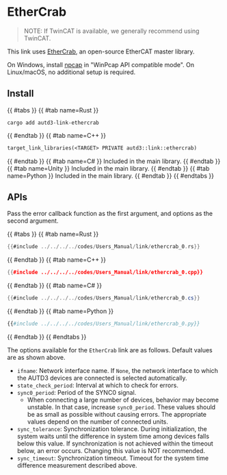 # EtherCrab

> NOTE: If TwinCAT is available, we generally recommend using TwinCAT.

This link uses [EtherCrab](https://github.com/ethercrab-rs/ethercrab), an open-source EtherCAT master library.

On Windows, install [npcap](https://nmap.org/npcap/) in "WinPcap API compatible mode".
On Linux/macOS, no additional setup is required.

## Install

{{ #tabs }}
{{ #tab name=Rust }}
```shell
cargo add autd3-link-ethercrab
```
{{ #endtab }}
{{ #tab name=C++ }}
```cpp,name=CMakeLists.txt
target_link_libraries(<TARGET> PRIVATE autd3::link::ethercrab)
```
{{ #endtab }}
{{ #tab name=C# }}
Included in the main library.
{{ #endtab }}
{{ #tab name=Unity }}
Included in the main library.
{{ #endtab }}
{{ #tab name=Python }}
Included in the main library.
{{ #endtab }}
{{ #endtabs }}

## APIs

Pass the error callback function as the first argument, and options as the second argument.

{{ #tabs }}
{{ #tab name=Rust }}
```rust
{{#include ../../../../codes/Users_Manual/link/ethercrab_0.rs}}
```
{{ #endtab }}
{{ #tab name=C++ }}
```cpp
{{#include ../../../../codes/Users_Manual/link/ethercrab_0.cpp}}
```
{{ #endtab }}
{{ #tab name=C# }}
```cs
{{#include ../../../../codes/Users_Manual/link/ethercrab_0.cs}}
```
{{ #endtab }}
{{ #tab name=Python }}
```python
{{#include ../../../../codes/Users_Manual/link/ethercrab_0.py}}
```
{{ #endtab }}
{{ #endtabs }}

The options available for the `EtherCrab` link are as follows. Default values are as shown above.

- `ifname`: Network interface name. If `None`, the network interface to which the AUTD3 devices are connected is selected automatically.
- `state_check_period`: Interval at which to check for errors.
- `sync0_period`: Period of the SYNC0 signal.
	- When connecting a large number of devices, behavior may become unstable. In that case, increase `sync0_period`. These values should be as small as possible without causing errors. The appropriate values depend on the number of connected units.
- `sync_tolerance`: Synchronization tolerance. During initialization, the system waits until the difference in system time among devices falls below this value. If synchronization is not achieved within the timeout below, an error occurs. Changing this value is NOT recommended.
- `sync_timeout`: Synchronization timeout. Timeout for the system time difference measurement described above.
